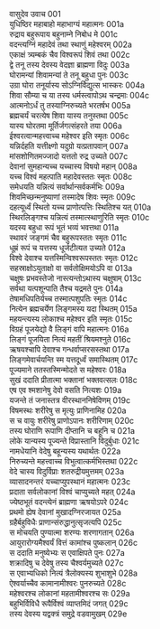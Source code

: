 वासुदेव उवाच	001  
युधिष्ठिर महाबाहो महाभाग्यं महात्मनः	001a  
रुद्राय बहुरूपाय बहुनाम्ने निबोध मे	001c  
वदन्त्यग्निं महादेवं तथा स्थाणुं महेश्वरम्	002a  
एकाक्षं त्र्यम्बकं चैव विश्वरूपं शिवं तथा	002c  
द्वे तनू तस्य देवस्य वेदज्ञा ब्राह्मणा विदुः	003a  
घोरामन्यां शिवामन्यां ते तनू बहुधा पुनः	003c  
उग्रा घोरा तनूर्यास्य सोऽग्निर्विद्युत्स भास्करः	004a  
शिवा सौम्या च या तस्य धर्मस्त्वापोऽथ चन्द्रमाः	004c  
आत्मनोऽर्धं तु तस्याग्निरुच्यते भरतर्षभ	005a  
ब्रह्मचर्यं चरत्येष शिवा यास्य तनुस्तथा	005c  
यास्य घोरतमा मूर्तिर्जगत्संहरते तया	006a  
ईश्वरत्वान्महत्त्वाच्च महेश्वर इति स्मृतः	006c  
यन्निर्दहति यत्तीक्ष्णो यदुग्रो यत्प्रतापवान्	007a  
मांसशोणितमज्जादो यत्ततो रुद्र उच्यते	007c  
देवानां सुमहान्यच्च यच्चास्य विषयो महान्	008a  
यच्च विश्वं महत्पाति महादेवस्ततः स्मृतः	008c  
समेधयति यन्नित्यं सर्वार्थान्सर्वकर्मभिः	009a  
शिवमिच्छन्मनुष्याणां तस्मादेष शिवः स्मृतः	009c  
दहत्यूर्ध्वं स्थितो यच्च प्राणोत्पत्तिः स्थितिश्च यत्	010a  
स्थिरलिङ्गश्च यन्नित्यं तस्मात्स्थाणुरिति स्मृतः	010c  
यदस्य बहुधा रूपं भूतं भव्यं भवत्तथा	011a  
स्थावरं जङ्गमं चैव बहुरूपस्ततः स्मृतः	011c  
धूम्रं रूपं च यत्तस्य धूर्जटीत्यत उच्यते	012a  
विश्वे देवाश्च यत्तस्मिन्विश्वरूपस्ततः स्मृतः	012c  
सहस्राक्षोऽयुताक्षो वा सर्वतोक्षिमयोऽपि वा	013a  
चक्षुषः प्रभवस्तेजो नास्त्यन्तोऽथास्य चक्षुषाम्	013c  
सर्वथा यत्पशून्पाति तैश्च यद्रमते पुनः	014a  
तेषामधिपतिर्यच्च तस्मात्पशुपतिः स्मृतः	014c  
नित्येन ब्रह्मचर्येण लिङ्गमस्य यदा स्थितम्	015a  
महयन्त्यस्य लोकाश्च महेश्वर इति स्मृतः	015c  
विग्रहं पूजयेद्यो वै लिङ्गं वापि महात्मनः	016a  
लिङ्गं पूजयिता नित्यं महतीं श्रियमश्नुते	016c  
ऋषयश्चापि देवाश्च गन्धर्वाप्सरसस्तथा	017a  
लिङ्गमेवार्चयन्ति स्म यत्तदूर्ध्वं समास्थितम्	017c  
पूज्यमाने ततस्तस्मिन्मोदते स महेश्वरः	018a  
सुखं ददाति प्रीतात्मा भक्तानां भक्तवत्सलः	018c  
एष एव श्मशानेषु देवो वसति नित्यशः	019a  
यजन्ते तं जनास्तत्र वीरस्थाननिषेविणम्	019c  
विषमस्थः शरीरेषु स मृत्युः प्राणिनामिह	020a  
स च वायुः शरीरेषु प्राणोऽपानः शरीरिणाम्	020c  
तस्य घोराणि रूपाणि दीप्तानि च बहूनि च	021a  
लोके यान्यस्य पूज्यन्ते विप्रास्तानि विदुर्बुधाः	021c  
नामधेयानि वेदेषु बहून्यस्य यथार्थतः	022a  
निरुच्यन्ते महत्त्वाच्च विभुत्वात्कर्मभिस्तथा	022c  
वेदे चास्य विदुर्विप्राः शतरुद्रीयमुत्तमम्	023a  
व्यासादनन्तरं यच्चाप्युपस्थानं महात्मनः	023c  
प्रदाता सर्वलोकानां विश्वं चाप्युच्यते महत्	024a  
ज्येष्ठभूतं वदन्त्येनं ब्राह्मणा ऋषयोऽपरे	024c  
प्रथमो ह्येष देवानां मुखादग्निरजायत	025a  
ग्रहैर्बहुविधैः प्राणान्संरुद्धानुत्सृजत्यपि	025c  
स मोचयति पुण्यात्मा शरण्यः शरणागतान्	026a  
आयुरारोग्यमैश्वर्यं वित्तं कामांश्च पुष्कलान्	026c  
स ददाति मनुष्येभ्यः स एवाक्षिपते पुनः	027a  
शक्रादिषु च देवेषु तस्य चैश्वर्यमुच्यते	027c  
स एवाभ्यधिको नित्यं त्रैलोक्यस्य शुभाशुभे	028a  
ऐश्वर्याच्चैव कामानामीश्वरः पुनरुच्यते	028c  
महेश्वरश्च लोकानां महतामीश्वरश्च सः	029a  
बहुभिर्विविधै रूपैर्विश्वं व्याप्तमिदं जगत्	029c  
तस्य देवस्य यद्वक्त्रं समुद्रे वडवामुखम्	029e  

